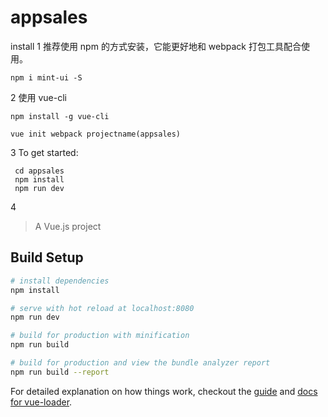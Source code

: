 # appsales


install
1  推荐使用 npm 的方式安装，它能更好地和 webpack 打包工具配合使用。

    npm i mint-ui -S

2  使用 vue-cli

	npm install -g vue-cli

	vue init webpack projectname(appsales)

3    To get started:

     cd appsales
     npm install
     npm run dev

4














> A Vue.js project

## Build Setup

``` bash
# install dependencies
npm install

# serve with hot reload at localhost:8080
npm run dev

# build for production with minification
npm run build

# build for production and view the bundle analyzer report
npm run build --report
```

For detailed explanation on how things work, checkout the [guide](http://vuejs-templates.github.io/webpack/) and [docs for vue-loader](http://vuejs.github.io/vue-loader).
